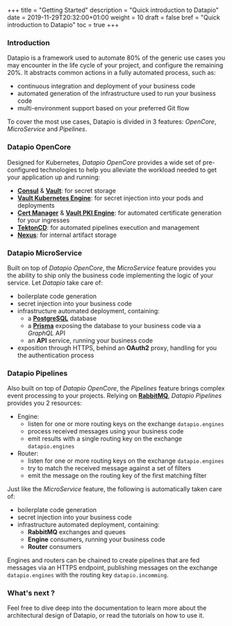 +++
title = "Getting Started"
description = "Quick introduction to Datapio"
date = 2019-11-29T20:32:00+01:00
weight = 10
draft = false
bref = "Quick introduction to Datapio"
toc = true
+++

### Introduction

Datapio is a framework used to automate 80% of the generic use cases you may
encounter in the life cycle of your project, and configure the remaining 20%. It
abstracts common actions in a fully automated process, such as:

 - continuous integration and deployment of your business code
 - automated generation of the infrastructure used to run your business code
 - multi-environment support based on your preferred Git flow

To cover the most use cases, Datapio is divided in 3 features: *OpenCore*,
*MicroService* and *Pipelines*.

### Datapio OpenCore

Designed for Kubernetes, *Datapio OpenCore* provides a wide set of pre-configured
technologies to help you alleviate the workload needed to get your application up
and running:

 - **[Consul](https://consul.io)** & **[Vault](https://vaultproject.io)**: for secret storage
 - **[Vault Kubernetes Engine](https://www.vaultproject.io/docs/secrets/pki/index.html)**: for secret injection into your pods and deployments
 - **[Cert Manager](https://cert-manager.io)** & **[Vault PKI Engine](https://www.vaultproject.io/docs/secrets/pki/index.html)**: for automated certificate generation for your ingresses
 - **[TektonCD](https://tekton.dev)**: for automated pipelines execution and management
 - **[Nexus](https://sonatype.com/nexus-repository-oss)**: for internal artifact storage

### Datapio MicroService

Built on top of *Datapio OpenCore*, the *MicroService* feature provides you the
ability to ship only the business code implementing the logic of your service.
Let *Datapio* take care of:

 - boilerplate code generation
 - secret injection into your business code
 - infrastructure automated deployment, containing:
    - a **[PostgreSQL](https://www.postgresql.org/)** database
    - a **[Prisma](https://prisma.io)** exposing the database to your business code via a *GraphQL* API
    - an **API** service, running your business code
 - exposition through HTTPS, behind an **OAuth2** proxy, handling for you the authentication process

### Datapio Pipelines

Also built on top of *Datapio OpenCore*, the *Pipelines* feature brings complex
event processing to your projects. Relying on **[RabbitMQ](https://rabbitmq.com)**,
*Datapio Pipelines* provides you 2 resources:

 - Engine:
    - listen for one or more routing keys on the exchange ``datapio.engines``
    - process received messages using your business code
    - emit results with a single routing key on the exchange ``datapio.engines``
 - Router:
    - listen for one or more routing keys on the exchange ``datapio.engines``
    - try to match the received message against a set of filters
    - emit the message on the routing key of the first matching filter

Just like the *MicroService* feature, the following is automatically taken care
of:

 - boilerplate code generation
 - secret injection into your business code
 - infrastructure automated deployment, containing:
    - **RabbitMQ** exchanges and queues
    - **Engine** consumers, running your business code
    - **Router** consumers

Engines and routers can be chained to create pipelines that are fed messages via
an HTTPS endpoint, publishing messages on the exchange ``datapio.engines`` with
the routing key ``datapio.incomming``.

### What's next ?

Feel free to dive deep into the documentation to learn more about the architectural
design of Datapio, or read the tutorials on how to use it.
